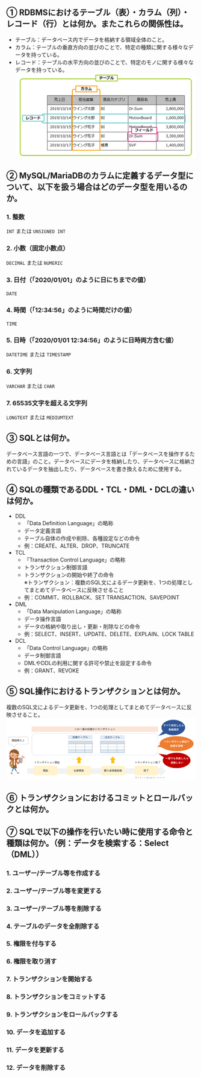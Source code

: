 ## ① RDBMSにおけるテーブル（表）・カラム（列）・レコード（行）とは何か。またこれらの関係性は。

* テーブル：データベース内でデータを格納する領域全体のこと。
* カラム：テーブルの垂直方向の並びのことで、特定の種類に関する様々なデータを持っている。
* レコード：テーブルの水平方向の並びのことで、特定のモノに関する様々なデータを持っている。  
![Alt text](../img/06-2_1.png)

## ② MySQL/MariaDBのカラムに定義するデータ型について、以下を扱う場合はどのデータ型を用いるのか。

### 1. 整数

`INT` または `UNSIGNED INT`

### 2. 小数（固定小数点）

`DECIMAL` または `NUMERIC`

### 3. 日付（「2020/01/01」のように日にちまでの値）

`DATE`

### 4. 時間（「12:34:56」のように時間だけの値）

`TIME`

### 5. 日時（「2020/01/01 12:34:56」のように日時両方含む値）

`DATETIME` または `TIMESTAMP`

### 6. 文字列

`VARCHAR` または `CHAR`

### 7. 65535文字を超える文字列

`LONGTEXT` または `MEDIUMTEXT`

## ③ SQLとは何か。

データベース言語の一つで、データベース言語とは「データベースを操作するための言語」のこと。データベースにデータを格納したり、データベースに格納されているデータを抽出したり、データベースを書き換えるために使用する。

## ④ SQLの種類であるDDL・TCL・DML・DCLの違いは何か。

* DDL
  * 「Data Definition Language」の略称
  * データ定義言語
  * テーブル自体の作成や削除、各種設定などの命令
  * 例：CREATE、ALTER、DROP、TRUNCATE
* TCL
  * 「Transaction Control Language」の略称
  * トランザクション制御言語
  * トランザクションの開始や終了の命令  
  ※トランザクション：複数のSQL文によるデータ更新を、1つの処理としてまとめてデータベースに反映させること
  * 例：COMMIT、ROLLBACK、SET TRANSACTION、SAVEPOINT
* DML
  * 「Data Manipulation Language」の略称
  * データ操作言語
  * データの格納や取り出し・更新・削除などの命令
  * 例：SELECT、INSERT、UPDATE、DELETE、EXPLAIN、LOCK TABLE
* DCL
  * 「Data Control Language」の略称
  * データ制御言語
  * DMLやDDLの利用に関する許可や禁止を設定する命令
  * 例：GRANT、REVOKE

## ⑤ SQL操作におけるトランザクションとは何か。

複数のSQL文によるデータ更新を、1つの処理としてまとめてデータベースに反映させること。
![Alt text](../img/06-2_2.png)

## ⑥ トランザクションにおけるコミットとロールバックとは何か。



## ⑦ SQLで以下の操作を行いたい時に使用する命令と種類は何か。（例：データを検索する：Select（DML））

### 1. ユーザー/テーブル等を作成する
### 2. ユーザー/テーブル等を変更する
### 3. ユーザー/テーブル等を削除する
### 4. テーブルのデータを全削除する
### 5. 権限を付与する
### 6. 権限を取り消す
### 7. トランザクションを開始する
### 8. トランザクションをコミットする
### 9. トランザクションをロールバックする
### 10. データを追加する
### 11. データを更新する
### 12. データを削除する